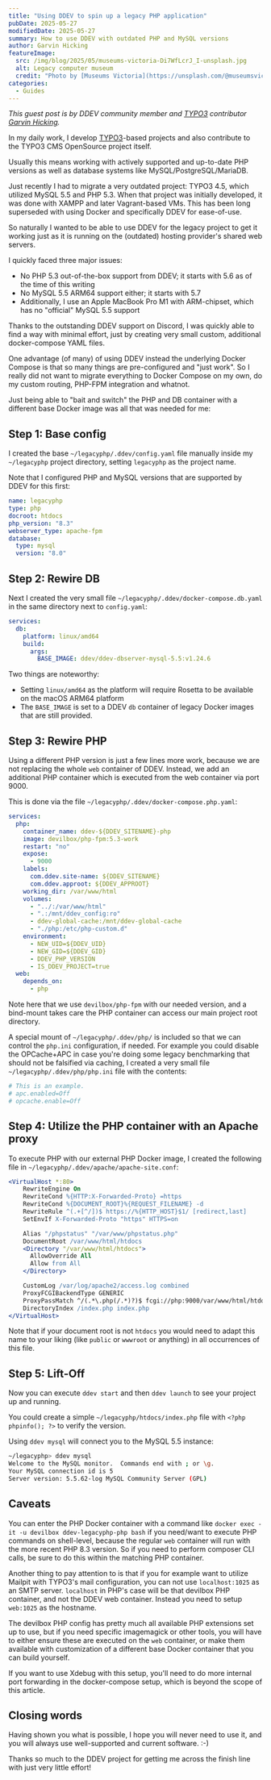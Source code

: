 ```yaml
---
title: "Using DDEV to spin up a legacy PHP application"
pubDate: 2025-05-27
modifiedDate: 2025-05-27
summary: How to use DDEV with outdated PHP and MySQL versions
author: Garvin Hicking
featureImage:
  src: /img/blog/2025/05/museums-victoria-Di7WfLcrJ_I-unsplash.jpg
  alt: Legacy computer museum
  credit: "Photo by [Museums Victoria](https://unsplash.com/@museumsvictoria) on [Unsplash](https://unsplash.com/photos/gray-mechanical-machine-lot-beside-wall-Di7WfLcrJ_I)"
categories:
  - Guides
---
```


_This guest post is by DDEV community member and [TYPO3](https://typo3.org) contributor [Garvin Hicking](/blog/author/garvin-hicking/)._

In my daily work, I develop [TYPO3](https://typo3.org)-based projects and also contribute to the TYPO3 CMS OpenSource project itself.

Usually this means working with actively supported and up-to-date PHP versions as well as database systems like MySQL/PostgreSQL/MariaDB.

Just recently I had to migrate a very outdated project: TYPO3 4.5, which utilized MySQL 5.5 and PHP 5.3. When that project was initially developed, it was done with XAMPP and later Vagrant-based VMs. This has been long superseded with using Docker and specifically DDEV for ease-of-use.

So naturally I wanted to be able to use DDEV for the legacy project to get it working just as it is running on the (outdated) hosting provider's shared web servers.

I quickly faced three major issues:

- No PHP 5.3 out-of-the-box support from DDEV; it starts with 5.6 as of the time of this writing
- No MySQL 5.5 ARM64 support either; it starts with 5.7
- Additionally, I use an Apple MacBook Pro M1 with ARM-chipset, which has no "official" MySQL 5.5 support

Thanks to the outstanding DDEV support on Discord, I was quickly able to find a way with minimal effort, just by creating very small custom, additional docker-compose YAML files.

One advantage (of many) of using DDEV instead the underlying Docker Compose is that so many things are pre-configured and "just work". So I really did not want to migrate everything to Docker Compose on my own, do my custom routing, PHP-FPM integration and whatnot.

Just being able to "bait and switch" the PHP and DB container with a different base Docker image was all that was needed for me:

## Step 1: Base config

I created the base `~/legacyphp/.ddev/config.yaml` file manually inside my `~/legacyphp` project directory, setting `legacyphp` as the project name.

Note that I configured PHP and MySQL versions that are supported by DDEV for this first:

```yaml
name: legacyphp
type: php
docroot: htdocs
php_version: "8.3"
webserver_type: apache-fpm
database:
  type: mysql
  version: "8.0"
```

## Step 2: Rewire DB

Next I created the very small file `~/legacyphp/.ddev/docker-compose.db.yaml` in the same directory next to `config.yaml`:

```yaml
services:
  db:
    platform: linux/amd64
    build:
      args:
        BASE_IMAGE: ddev/ddev-dbserver-mysql-5.5:v1.24.6
```

Two things are noteworthy:

- Setting `linux/amd64` as the platform will require Rosetta to be available on the macOS ARM64 platform
- The `BASE_IMAGE` is set to a DDEV `db` container of legacy Docker images that are still provided.

## Step 3: Rewire PHP

Using a different PHP version is just a few lines more work, because we are not replacing the whole `web` container of DDEV. Instead, we add an additional PHP container which is executed from the web container via port 9000.

This is done via the file `~/legacyphp/.ddev/docker-compose.php.yaml`:

```yaml
services:
  php:
    container_name: ddev-${DDEV_SITENAME}-php
    image: devilbox/php-fpm:5.3-work
    restart: "no"
    expose:
      - 9000
    labels:
      com.ddev.site-name: ${DDEV_SITENAME}
      com.ddev.approot: ${DDEV_APPROOT}
    working_dir: /var/www/html
    volumes:
      - "../:/var/www/html"
      - ".:/mnt/ddev_config:ro"
      - ddev-global-cache:/mnt/ddev-global-cache
      - "./php:/etc/php-custom.d"
    environment:
      - NEW_UID=${DDEV_UID}
      - NEW_GID=${DDEV_GID}
      - DDEV_PHP_VERSION
      - IS_DDEV_PROJECT=true
  web:
    depends_on:
      - php
```

Note here that we use `devilbox/php-fpm` with our needed version, and a bind-mount takes care the PHP container can access our main project root directory.

A special mount of `~/legacyphp/.ddev/php/` is included so that we can control the `php.ini` configuration, if needed. For example you could disable the OPCache+APC in case you're doing some legacy benchmarking that should not be falsified via caching, I created a very small file `~/legacyphp/.ddev/php/php.ini` file with the contents:

```ini
# This is an example.
# apc.enabled=Off
# opcache.enable=Off
```

## Step 4: Utilize the PHP container with an Apache proxy

To execute PHP with our external PHP Docker image, I created the following file in `~/legacyphp/.ddev/apache/apache-site.conf`:

```apache
<VirtualHost *:80>
    RewriteEngine On
    RewriteCond %{HTTP:X-Forwarded-Proto} =https
    RewriteCond %{DOCUMENT_ROOT}%{REQUEST_FILENAME} -d
    RewriteRule ^(.+[^/])$ https://%{HTTP_HOST}$1/ [redirect,last]
    SetEnvIf X-Forwarded-Proto "https" HTTPS=on

    Alias "/phpstatus" "/var/www/phpstatus.php"
    DocumentRoot /var/www/html/htdocs
    <Directory "/var/www/html/htdocs">
      AllowOverride All
      Allow from All
    </Directory>

    CustomLog /var/log/apache2/access.log combined
    ProxyFCGIBackendType GENERIC
    ProxyPassMatch ^/(.*\.php(/.*)?)$ fcgi://php:9000/var/www/html/htdocs/$1
    DirectoryIndex /index.php index.php
</VirtualHost>
```

Note that if your document root is not `htdocs` you would need to adapt this name to your liking (like `public` or `wwwroot` or anything) in all occurrences of this file.

## Step 5: Lift-Off

Now you can execute `ddev start` and then `ddev launch` to see your project up and running.

You could create a simple `~/legacyphp/htdocs/index.php` file with `<?php phpinfo(); ?>` to verify the version.

Using `ddev mysql` will connect you to the MySQL 5.5 instance:

```bash
~/legacyphp> ddev mysql
Welcome to the MySQL monitor.  Commands end with ; or \g.
Your MySQL connection id is 5
Server version: 5.5.62-log MySQL Community Server (GPL)
```

## Caveats

You can enter the PHP Docker container with a command like `docker exec -it -u devilbox ddev-legacyphp-php bash` if you need/want to execute PHP commands on shell-level, because the regular `web` container will run with the more recent PHP 8.3 version.
So if you need to perform composer CLI calls, be sure to do this within the matching PHP container.

Another thing to pay attention to is that if you for example want to utilize Mailpit with TYPO3's mail configuration, you can not use `localhost:1025` as an SMTP server. `localhost` in PHP's case will be that devilbox PHP container, and not the DDEV web container. Instead you need to setup `web:1025` as the hostname.

The devilbox PHP config has pretty much all available PHP extensions set up to use, but if you need specific imagemagick or other tools, you will have to either ensure these are executed on the `web` container, or make them available with customization of a different base Docker container that you can build yourself.

If you want to use Xdebug with this setup, you'll need to do more internal port forwarding in the docker-compose setup, which is beyond the scope of this article.

## Closing words

Having shown you what is possible, I hope you will never need to use it, and you will always use well-supported and current software. :-)

Thanks so much to the DDEV project for getting me across the finish line with just very little effort!
